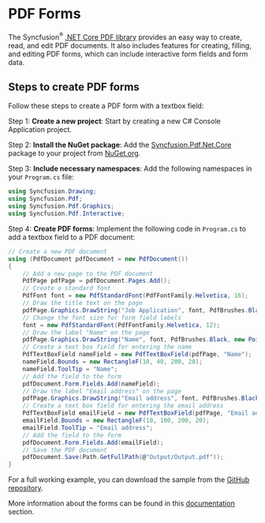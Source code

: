# PDF Forms

The Syncfusion<sup>&reg;</sup> [.NET Core PDF library](https://www.syncfusion.com/document-processing/pdf-framework/net-core/pdf-library) provides an easy way to create, read, and edit PDF documents. It also includes features for creating, filling, and editing PDF forms, which can include interactive form fields and form data.

## Steps to create PDF forms

Follow these steps to create a PDF form with a textbox field:

Step 1: **Create a new project**: Start by creating a new C# Console Application project.

Step 2: **Install the NuGet package**: Add the [Syncfusion.Pdf.Net.Core](https://www.nuget.org/packages/Syncfusion.Pdf.Net.Core/) package to your project from [NuGet.org](https://www.nuget.org/).

Step 3: **Include necessary namespaces**: Add the following namespaces in your `Program.cs` file:

```csharp
using Syncfusion.Drawing;
using Syncfusion.Pdf;
using Syncfusion.Pdf.Graphics;
using Syncfusion.Pdf.Interactive;
```

Step 4: **Create PDF forms**: Implement the following code in `Program.cs` to add a textbox field to a PDF document:

```csharp
// Create a new PDF document
using (PdfDocument pdfDocument = new PdfDocument())
{
    // Add a new page to the PDF document
    PdfPage pdfPage = pdfDocument.Pages.Add();
    // Create a standard font
    PdfFont font = new PdfStandardFont(PdfFontFamily.Helvetica, 16);
    // Draw the title text on the page
    pdfPage.Graphics.DrawString("Job Application", font, PdfBrushes.Black, new PointF(250, 0));
    // Change the font size for form field labels
    font = new PdfStandardFont(PdfFontFamily.Helvetica, 12);
    // Draw the label "Name" on the page
    pdfPage.Graphics.DrawString("Name", font, PdfBrushes.Black, new PointF(10, 20));
    // Create a text box field for entering the name
    PdfTextBoxField nameField = new PdfTextBoxField(pdfPage, "Name");
    nameField.Bounds = new RectangleF(10, 40, 200, 20);
    nameField.ToolTip = "Name";
    // Add the field to the form
    pdfDocument.Form.Fields.Add(nameField); 
    // Draw the label "Email address" on the page
    pdfPage.Graphics.DrawString("Email address", font, PdfBrushes.Black, new PointF(10, 80));
    // Create a text box field for entering the email address
    PdfTextBoxField emailField = new PdfTextBoxField(pdfPage, "Email address");
    emailField.Bounds = new RectangleF(10, 100, 200, 20);
    emailField.ToolTip = "Email address";
    // Add the field to the form
    pdfDocument.Form.Fields.Add(emailField); 
    // Save the PDF document
    pdfDocument.Save(Path.GetFullPath(@"Output/Output.pdf"));
}
```

For a full working example, you can download the sample from the [GitHub repository](https://github.com/SyncfusionExamples/PDF-Examples/tree/master/Forms/Add-a-textbox-field-to-a-new-PDF-document).

More information about the forms can be found in this [documentation](https://help.syncfusion.com/document-processing/pdf/pdf-library/net/working-with-forms) section.